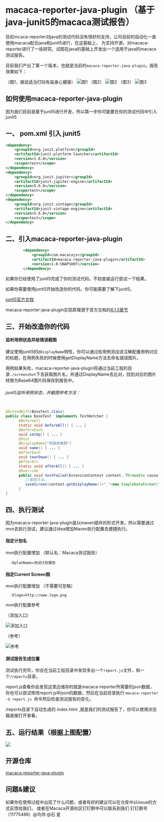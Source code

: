 # macaca-reporter-java-plugin （基于java-junit5的macaca测试报告）

目前mcaca-reporter对java的测试代码没有很好的支持，公司目前的自动化一直使用macaca配合java和junit5进行，在这基础上，
为支持开源，对macaca-reporter进行了一些研究，试图在java的基础上开发出一个适用于java的macaca测试报告。

目前我们产出了第一个版本，也就是当前的`macaca-reporter-java-plugin`。报告效果如下：

（图1，据说适当打码有益身心健康）
![图1](image/macaca1.png)
（图2）
![图2](image/macaca2.png)
（图3）
![图3](image/macaca3.png)

## 如何使用macaca-reporter-java-plugin 

因为我们目前是基于junit5进行开发，所以第一步你可能要在你的测试代码中引入junit5

## 一、 pom.xml 引入 junit5
```xml
<dependency>
    <groupId>org.junit.platform</groupId>
    <artifactId>junit-platform-launcher</artifactId>
    <version>1.6.0</version>
    <scope>test</scope>
</dependency>
<dependency>
    <groupId>org.junit.jupiter</groupId>
    <artifactId>junit-jupiter-engine</artifactId>
    <version>5.6.0</version>
    <scope>test</scope>
</dependency>
<dependency>
    <groupId>org.junit.vintage</groupId>
    <artifactId>junit-vintage-engine</artifactId>
    <version>5.6.0</version>
    <scope>test</scope>
</dependency>

```

## 二、引入macaca-reporter-java-plugin

```xml
        <dependency>
            <groupId>com.macacajs</groupId>
            <artifactId>macaca-reporter-java-plugin</artifactId>
            <version>1.0-SNAPSHOT</version>
        </dependency>
```

如果你已经使用了junit5完成了你的测试代码，不妨直接运行尝试一下结果。

如果你需要使用junit5开始改造你的代码，你可能需要了解下junit5。

[junit5官方文档](https://junit.org/junit5/docs/current/user-guide/#overview-java-versions)

macaca-reporter-java-plugin实现原理源于官方文档的[6.1.5章节](https://junit.org/junit5/docs/current/user-guide/#launcher-api-listeners-custom)

## 三、开始改造你的代码

#### 监听用例状态并给错误截图

建议使用junit5的`@DisplayName`特性，你可以通过给用例添加该注解配置用例对应的标题，在用例失败的时候使用getDisplayName方法去命名错误图片。

用例如果失败，macaca-reporter-java-plugin将通过当前工程的目录`./screenshot`下去获取图片名，并通过DisplayName去比对，找到对应的图片转换为Base64图片码保存到报告中。

###### junit5监听用例状态，并截图参考方法：

```java

@ExtendWith(BaseTest.class)
public class BaseTest  implements TestWatcher {
      @BeforeAll
      static void beforeAll() { ... }
      @BeforeEach
      void setUp() { ... }
      @Test
      @DisplayName("失败的用例")
      void name() { ... }
      @AfterEach
      void tearDown() { ... }
      @AfterAll
      static void afterAll() { ... }
      @Override
      public void testFailed(ExtensionContext context, Throwable cause) {
         //截图方法。
         saveScreen(context.getDisplayName()+"_"+new SimpleDateFormat("yyyy_MM_dd_HH_mm_ss").format(new Date()));
      }          
}
```


## 四、执行测试

因为macaca-reporter-java-plugin是以maven插件的形式开发，所以需要通过mvn去执行测试，建议通过idea增加Maven执行配置去便捷执行。


#### 指定计划名
mvn执行配置增加 （默认名：Macaca测试报告）
```
  -DplanName=测试计划报告
```

#### 指定Current Screen图
mvn执行配置增加 （不需要可忽略）
```
  -Dlogo=http://www.logo.png
```

mvn执行配置参考

（添加入口）

![添加入口](image/maven1.png)

（参考）

![参考](image/maven2.png)


#### 测试报告生成位置

测试执行完毕，你会在当前工程目录中发现多出一个`report.js`文件，和一个`/reports`目录。

report.js查看你会发现这里边储存的就是macaca-reporter所需要的json数据， 你也可以尝试修改report.js中json的数据，然后在当前目录执行 `macaca-reporter -d report.js `命令然后检查测试报告的变化。 

/reports目录下自动生成的 index.html ,就是我们的测试报告了，你可以使用浏览器直接打开查看。


## 五、运行结果（根据上图配置）

![](image/macaca5.png)


## 开源仓库

[macaca-reporter-java-plugin](https://github.com/niaoshuai/macaca-reporter-java-plugin)

## 问题&建议

如果你在使用过程中出现了什么问题，或者有好的建议可以在仓库中以issue的方式反馈给我们，
或者在Macaca开源社区钉钉群中可以联系到我们  钉钉群号（11775486）@鸟帅 @石 星
